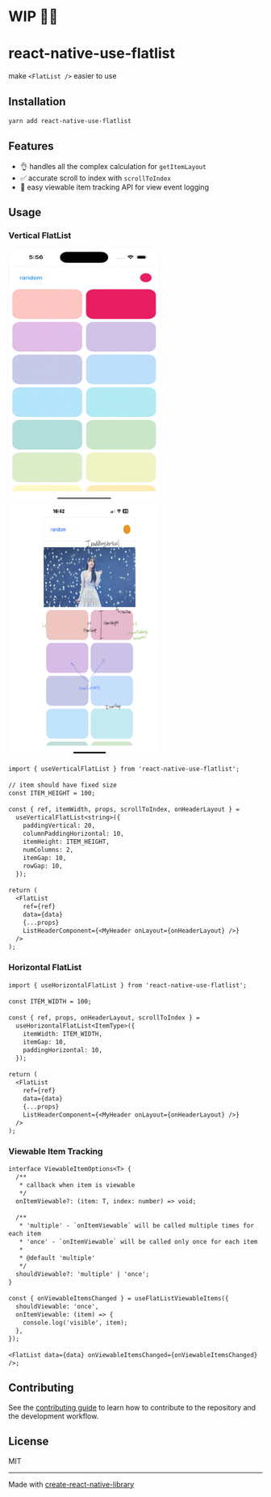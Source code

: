 # WIP 👷‍♂️

# react-native-use-flatlist

make `<FlatList />` easier to use

## Installation

```sh
yarn add react-native-use-flatlist
```

## Features

- 👌 handles all the complex calculation for `getItemLayout`
- ✅ accurate scroll to index with `scrollToIndex`
- 👀 easy viewable item tracking API for view event logging

## Usage

### Vertical FlatList

<img width="300" height="500" src="./samples/vertical.gif" />

<img width="300" height="500" src="./samples/vertical.png" />

```tsx
import { useVerticalFlatList } from 'react-native-use-flatlist';

// item should have fixed size
const ITEM_HEIGHT = 100;

const { ref, itemWidth, props, scrollToIndex, onHeaderLayout } =
  useVerticalFlatList<string>({
    paddingVertical: 20,
    columnPaddingHorizontal: 10,
    itemHeight: ITEM_HEIGHT,
    numColumns: 2,
    itemGap: 10,
    rowGap: 10,
  });

return (
  <FlatList
    ref={ref}
    data={data}
    {...props}
    ListHeaderComponent={<MyHeader onLayout={onHeaderLayout} />}
  />
);
```

### Horizontal FlatList

```tsx
import { useHorizontalFlatList } from 'react-native-use-flatlist';

const ITEM_WIDTH = 100;

const { ref, props, onHeaderLayout, scrollToIndex } =
  useHorizontalFlatList<ItemType>({
    itemWidth: ITEM_WIDTH,
    itemGap: 10,
    paddingHorizontal: 10,
  });

return (
  <FlatList
    ref={ref}
    data={data}
    {...props}
    ListHeaderComponent={<MyHeader onLayout={onHeaderLayout} />}
  />
);
```

### Viewable Item Tracking

```tsx
interface ViewableItemOptions<T> {
  /**
   * callback when item is viewable
   */
  onItemViewable?: (item: T, index: number) => void;

  /**
   * 'multiple' - `onItemViewable` will be called multiple times for each item
   * 'once' - `onItemViewable` will be called only once for each item
   *
   * @default 'multiple'
   */
  shouldViewable?: 'multiple' | 'once';
}

const { onViewableItemsChanged } = useFlatListViewableItems({
  shouldViewable: 'once',
  onItemViewable: (item) => {
    console.log('visible', item);
  },
});

<FlatList data={data} onViewableItemsChanged={onViewableItemsChanged} />;
```

## Contributing

See the [contributing guide](CONTRIBUTING.md) to learn how to contribute to the repository and the development workflow.

## License

MIT

---

Made with [create-react-native-library](https://github.com/callstack/react-native-builder-bob)
